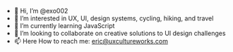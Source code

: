 - 👋 Hi, I’m @exo002
- 👀 I’m interested in UX, UI, design systems, cycling, hiking, and travel
- 🌱 I’m currently learning JavaScript
- 💞️ I’m looking to collaborate on creative solutions to UI design challenges
- 📫 Here How to reach me: eric@uxcultureworks.com

<!---
exo002/exo002 is a ✨ special ✨ repository because its `README.md` (this file) appears on your GitHub profile.
You can click the Preview link to take a look at your changes.
--->
